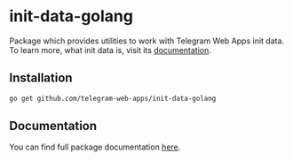 # init-data-golang

Package which provides utilities to work with Telegram Web Apps init data.
To learn more, what init data is, visit its [documentation](https://docs.twa.dev/docs/launch-params/init-data).

## Installation

```bash
go get github.com/telegram-web-apps/init-data-golang
```

## Documentation

You can find full package documentation [here](https://docs.twa.dev/docs/libraries/init-data-golang).